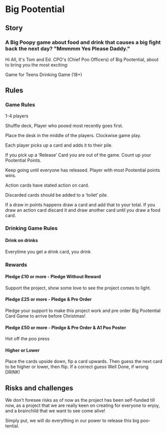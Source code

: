# Big Pootential

## Story

### A Big Poopy game about food and drink that causes a big fight back the next day? "Mmmmm Yes Please Daddy."



Hi All, It's Tom and Ed. CPO's (Chief Poo Officers) of Big Pootential, about to bring you the most exciting:

Game for Teens
Drinking Game (18+)

## Rules

### Game Rules

1-4 players

Shuffle deck, Player who pooed most recently goes first.

Place the desk in the middle of the players. Clockwise game play.

Each player picks up a card and adds it to their pile.

If you pick up a ‘Release’ Card you are out of the game. Count up your Pootential Points.

Keep going until everyone has released. Player with most Pootential points wins.

Action cards have stated action on card.

Discarded cards should be added to a ‘toilet’ pile.

If a draw in points happens draw a card and add that to your total. If you draw an action card discard it and draw another card until you draw a food card.

### Drinking Game Rules

#### Drink on drinks

Everytime you get a drink card, you drink

### Rewards

#### Pledge £10 or more - Pledge Without Reward
Support the project, show some love to see the project comes to light.

#### Pledge £25 or more - Pledge & Pre Order
Pledge your support to make this project work and pre order Big Pootential Card Game to arrive before Christmas!

#### Pledge £50 or more - Pledge & Pre Order & A1 Poo Poster
Hot off the poo press

#### Higher or Lower

Place the cards upside down, fip a card upwards. Then guess the next card to be higher or lower, then flip. If a correct guess Well Done, if wrong DRINK!

## Risks and challenges

We don't foresee risks as of now as the project has been self-funded till now, as a project that we are really keen on creating for everyone to enjoy, and a brainchild that we want to see come alive!

Simply put, we will do everything in our power to release this big poo-tential.
